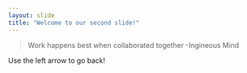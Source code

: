 ```yaml
---
layout: slide
title: "Welcome to our second slide!"
---
```

> Work happens best when collaborated together
> -Ingineous Mind

Use the left arrow to go back!

